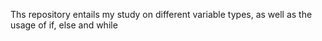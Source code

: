 Ths repository entails my study on different variable types, as well as the usage of if, else and while
